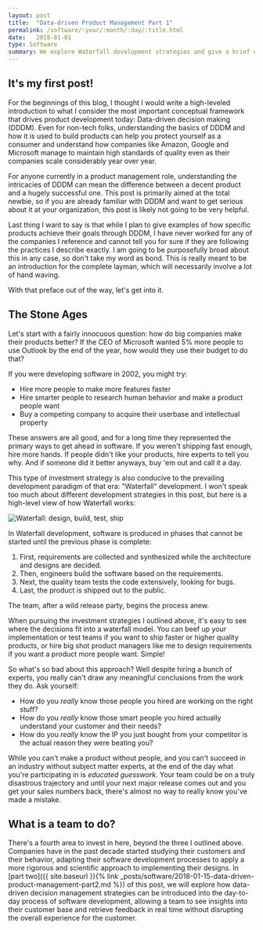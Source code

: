 ```yaml
---
layout: post
title:  "Data-driven Product Management Part 1"
permalink: /software/:year/:month/:day/:title.html
date:   2018-01-01
type: Software
summary: We explore Waterfall development strategies and give a brief overview of how the world looked before big data.
---
```


## It's my first post!

For the beginnings of this blog, I thought I would write a high-leveled introduction to what I consider the most important conceptual framework that drives product development today: Data-driven decision making (DDDM). Even for non-tech folks, understanding the basics of DDDM and how it is used to build products can help you protect yourself as a consumer and understand how companies like Amazon, Google and Microsoft manage to maintain high standards of quality even as their companies scale considerably year over year.

For anyone currently in a product management role, understanding the intricacies of DDDM can mean the difference between a decent product and a hugely successful one. This post is primarily aimed at the total newbie, so if you are already familiar with DDDM and want to get serious about it at your organization, this post is likely not going to be very helpful.

Last thing I want to say is that while I plan to give examples of how specific products achieve their goals through DDDM, I have never worked for any of the companies I reference and cannot tell you for sure if they are following the practices I describe exactly. I am going to be purposefully broad about this in any case, so don't take my word as bond. This is really meant to be an introduction for the complete layman, which will necessarily involve a lot of hand waving.

With that preface out of the way, let's get into it.

## The Stone Ages

Let's start with a fairly innocuous question: how do big companies make their products better? If the CEO of Microsoft wanted 5% more people to use Outlook by the end of the year, how would they use their budget to do that?

If you were developing software in 2002, you might try: 
* Hire more people to make more features faster
* Hire smarter people to research human behavior and make a product people want
* Buy a competing company to acquire their userbase and intellectual property

These answers are all good, and for a long time they represented the primary ways to get ahead in software. If you weren't shipping fast enough, hire more hands. If people didn't like your products, hire experts to tell you why. And if someone did it better anyways, buy 'em out and call it a day.

This type of investment strategy is also conducive to the prevailing development paradigm of that era: "Waterfall"  development. I won't speak too much about different development strategies in this post, but here is a high-level view of how Waterfall works:

![Waterfall: design, build, test, ship]({{site.url}}/assets/posts/data-driven-design/waterfall_dev.svg)

In Waterfall development, software is produced in phases that cannot be started until the previous phase is complete:

1. First, requirements are collected and synthesized while the architecture and designs are decided. 
2. Then, engineers build the software based on the requirements.
3. Next, the quality team tests the code extensively, looking for bugs.
4. Last, the product is shipped out to the public. 

The team, after a wild release party, begins the process anew. 

When pursuing the investment strategies I outlined above, it's easy to see where the decisions fit into a waterfall model. You can beef up your implementation or test teams if you want to ship faster or higher quality products, or hire big shot product managers like me to design requirements if you want a product more people want. Simple!

So what's so bad about this approach? Well despite hiring a bunch of experts, you really can't draw any meaningful conclusions from the work they do. Ask yourself:

* How do you _really_ know those people you hired are working on the right stuff?
* How do you _really_ know those smart people you hired actually understand your customer and their needs?
* How do you _really_ know the IP you just bought from your competitor is the actual reason they were beating you?

While you can't make a product without people, and you can't succeed in an industry without subject matter experts, at the end of the day what you're participating in is _educated guesswork_. Your team could be on a truly disastrous trajectory and until your next major release comes out and you get your sales numbers back, there's almost no way to really know you've made a mistake.

## What is a team to do?

There's a fourth area to invest in here, beyond the three I outlined above. Companies have in the past decade started studying their customers and their behavior, adapting their software development processes to apply a more rigorous and scientific approach to implementing their designs. In [part two]({{ site.baseurl }}{% link _posts/software/2018-01-15-data-driven-product-management-part2.md %}) of this post, we will explore how data-driven decision management strategies can be introduced into the day-to-day process of software development, allowing a team to see insights into their customer base and retrieve feedback in real time without disrupting the overall experience for the customer.